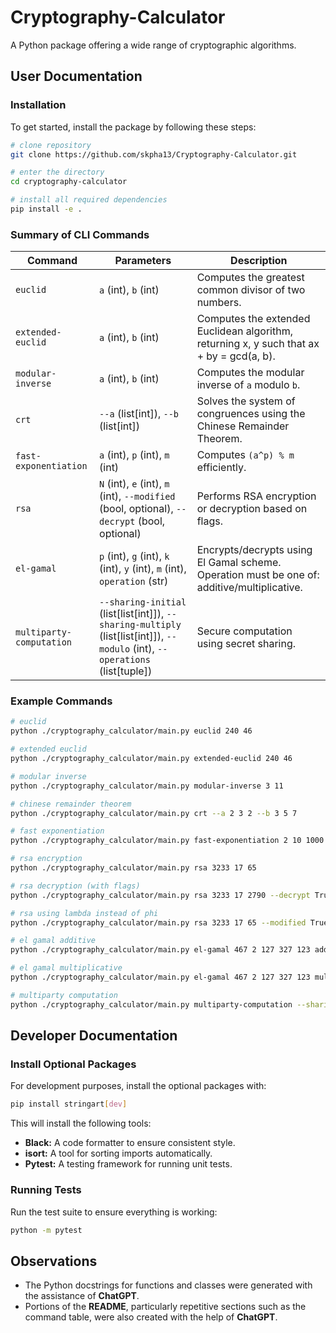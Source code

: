 # Cryptography-Calculator

A Python package offering a wide range of cryptographic algorithms.

## User Documentation

### Installation    

To get started, install the package by following these steps:

```bash
# clone repository
git clone https://github.com/skpha13/Cryptography-Calculator.git

# enter the directory 
cd cryptography-calculator

# install all required dependencies
pip install -e .
```

### Summary of CLI Commands

| Command                  | Parameters                                                                                                                         | Description                                                                                 |
|--------------------------|------------------------------------------------------------------------------------------------------------------------------------|---------------------------------------------------------------------------------------------|
| `euclid`                 | `a` (int), `b` (int)                                                                                                               | Computes the greatest common divisor of two numbers.                                        |
| `extended-euclid`        | `a` (int), `b` (int)                                                                                                               | Computes the extended Euclidean algorithm, returning x, y such that ax + by = gcd(a, b).    |
| `modular-inverse`        | `a` (int), `b` (int)                                                                                                               | Computes the modular inverse of `a` modulo `b`.                                             |
| `crt`                    | `--a` (list\[int]), `--b` (list\[int])                                                                                             | Solves the system of congruences using the Chinese Remainder Theorem.                       |
| `fast-exponentiation`    | `a` (int), `p` (int), `m` (int)                                                                                                    | Computes `(a^p) % m` efficiently.                                                           |
| `rsa`                    | `N` (int), `e` (int), `m` (int), `--modified` (bool, optional), `--decrypt` (bool, optional)                                       | Performs RSA encryption or decryption based on flags.                                       |
| `el-gamal`               | `p` (int), `g` (int), `k` (int), `y` (int), `m` (int), `operation` (str)                                                           | Encrypts/decrypts using El Gamal scheme. Operation must be one of: additive/multiplicative. |
| `multiparty-computation` | `--sharing-initial` (list\[list\[int]]), `--sharing-multiply` (list\[list\[int]]), `--modulo` (int), `--operations` (list\[tuple]) | Secure computation using secret sharing.                                                    |

### Example Commands

```bash
# euclid
python ./cryptography_calculator/main.py euclid 240 46

# extended euclid
python ./cryptography_calculator/main.py extended-euclid 240 46

# modular inverse
python ./cryptography_calculator/main.py modular-inverse 3 11

# chinese remainder theorem
python ./cryptography_calculator/main.py crt --a 2 3 2 --b 3 5 7

# fast exponentiation
python ./cryptography_calculator/main.py fast-exponentiation 2 10 1000

# rsa encryption
python ./cryptography_calculator/main.py rsa 3233 17 65

# rsa decryption (with flags)
python ./cryptography_calculator/main.py rsa 3233 17 2790 --decrypt True

# rsa using lambda instead of phi
python ./cryptography_calculator/main.py rsa 3233 17 65 --modified True

# el gamal additive
python ./cryptography_calculator/main.py el-gamal 467 2 127 327 123 additive

# el gamal multiplicative
python ./cryptography_calculator/main.py el-gamal 467 2 127 327 123 multiplicative

# multiparty computation
python ./cryptography_calculator/main.py multiparty-computation --sharing-initial '[[3, 1], [4, 2], [5, 3]]' --sharing-multiply '[[0, 4], [0, 5], [0, 6]]' --modulo 1000000  --operations '[[\"mul\", \"x1\", \"x2\"], [\"add\", \"temp0\", \"x3\"]]'
```

## Developer Documentation

### Install Optional Packages

For development purposes, install the optional packages with:

```bash
pip install stringart[dev]
```

This will install the following tools:

- **Black:**  A code formatter to ensure consistent style.
- **isort:**  A tool for sorting imports automatically.
- **Pytest:** A testing framework for running unit tests.

### Running Tests

Run the test suite to ensure everything is working:

```bash
python -m pytest
```

## Observations

- The Python docstrings for functions and classes were generated with the assistance of **ChatGPT**. 
- Portions of the **README**, particularly repetitive sections such as the command table, were also created with the help of **ChatGPT**.